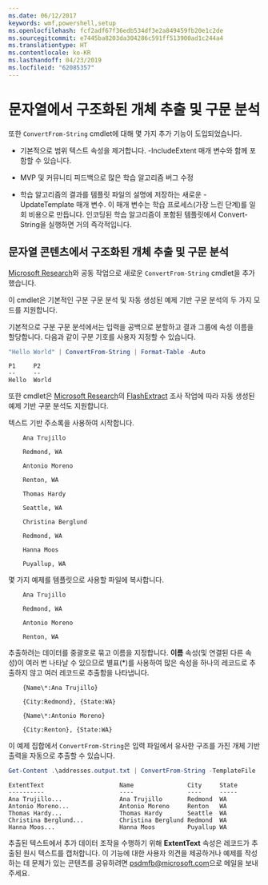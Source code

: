 ```yaml
---
ms.date: 06/12/2017
keywords: wmf,powershell,setup
ms.openlocfilehash: fcf2adf67f36edb534df3e2a849459fb20e1c2de
ms.sourcegitcommit: e7445ba8203da304286c591ff513900ad1c244a4
ms.translationtype: HT
ms.contentlocale: ko-KR
ms.lasthandoff: 04/23/2019
ms.locfileid: "62085357"
---
```

# <a name="extract-and-parse-structured-objects-out-of-string"></a>문자열에서 구조화된 개체 추출 및 구문 분석

또한 `ConvertFrom-String` cmdlet에 대해 몇 가지 추가 기능이 도입되었습니다.

- 기본적으로 범위 텍스트 속성을 제거합니다. -IncludeExtent 매개 변수와 함께 포함할 수 있습니다.

- MVP 및 커뮤니티 피드백으로 많은 학습 알고리즘 버그 수정

- 학습 알고리즘의 결과를 템플릿 파일의 설명에 저장하는 새로운 -UpdateTemplate 매개 변수. 이 매개 변수는 학습 프로세스(가장 느린 단계)를 일회 비용으로 만듭니다. 인코딩된 학습 알고리즘이 포함된 템플릿에서 Convert-String을 실행하면 거의 즉각적입니다.

## <a name="extract-and-parse-structured-objects-out-of-string-content"></a>문자열 콘텐츠에서 구조화된 개체 추출 및 구문 분석

[Microsoft Research](https://www.microsoft.com/en-us/research/?from=http%3A%2F%2Fresearch.microsoft.com%2F)와 공동 작업으로 새로운 `ConvertFrom-String` cmdlet을 추가했습니다.

이 cmdlet은 기본적인 구분 구문 분석 및 자동 생성된 예제 기반 구문 분석의 두 가지 모드를 지원합니다.

기본적으로 구분 구문 분석에서는 입력을 공백으로 분할하고 결과 그룹에 속성 이름을 할당합니다. 다음과 같이 구분 기호를 사용자 지정할 수 있습니다.

```powershell
"Hello World" | ConvertFrom-String | Format-Table -Auto
```

```output
P1     P2
--     --
Hello  World
```

또한 cmdlet은 [Microsoft Research](https://www.microsoft.com/en-us/research/?from=http%3A%2F%2Fresearch.microsoft.com%2F)의 [FlashExtract](https://www.microsoft.com/en-us/research/publication/flashextract-framework-data-extraction-examples/?from=http%3A%2F%2Fresearch.microsoft.com%2Fen-us%2Fum%2Fpeople%2Fsumitg%2Fflashextract.html) 조사 작업에 따라 자동 생성된 예제 기반 구문 분석도 지원합니다.

텍스트 기반 주소록을 사용하여 시작합니다.

```
    Ana Trujillo

    Redmond, WA

    Antonio Moreno

    Renton, WA

    Thomas Hardy

    Seattle, WA

    Christina Berglund

    Redmond, WA

    Hanna Moos

    Puyallup, WA
```

몇 가지 예제를 템플릿으로 사용할 파일에 복사합니다.

```
    Ana Trujillo

    Redmond, WA

    Antonio Moreno

    Renton, WA
```

추출하려는 데이터를 중괄호로 묶고 이름을 지정합니다. **이름** 속성(및 연결된 다른 속성)이 여러 번 나타날 수 있으므로 별표(\*)를 사용하여 많은 속성을 하나의 레코드로 추출하지 않고 여러 레코드로 추출함을 나타냅니다.

```
    {Name\*:Ana Trujillo}

    {City:Redmond}, {State:WA}

    {Name\*:Antonio Moreno}

    {City:Renton}, {State:WA}
```

이 예제 집합에서 `ConvertFrom-String`은 입력 파일에서 유사한 구조를 가진 개체 기반 출력을 자동으로 추출할 수 있습니다.

```powershell
Get-Content .\addresses.output.txt | ConvertFrom-String -TemplateFile .\addresses.template.txt | Format-Table -Auto
```

```output
ExtentText                     Name               City     State
----------                     ----               ----     -----
Ana Trujillo...                Ana Trujillo       Redmond  WA
Antonio Moreno...              Antonio Moreno     Renton   WA
Thomas Hardy...                Thomas Hardy       Seattle  WA
Christina Berglund...          Christina Berglund Redmond  WA
Hanna Moos...                  Hanna Moos         Puyallup WA
```

추출된 텍스트에서 추가 데이터 조작을 수행하기 위해 **ExtentText** 속성은 레코드가 추출된 원시 텍스트를 캡처합니다. 이 기능에 대한 사용자 의견을 제공하거나 예제를 작성하는 데 문제가 있는 콘텐츠를 공유하려면 <psdmfb@microsoft.com>으로 메일을 보내주세요.